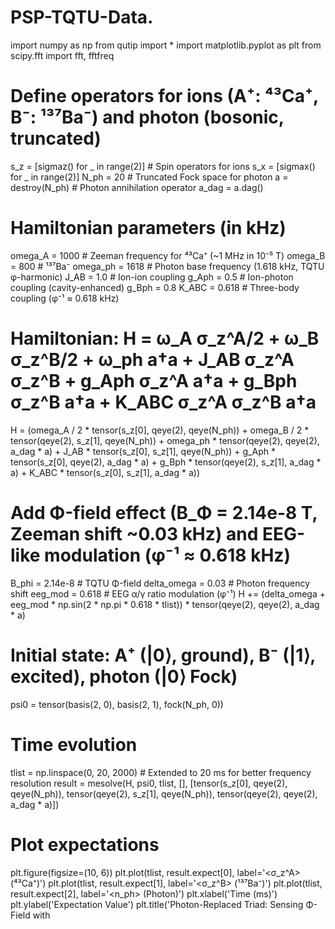 # PSP-TQTU-Data.
import numpy as np
from qutip import *
import matplotlib.pyplot as plt
from scipy.fft import fft, fftfreq

# Define operators for ions (A⁺: ⁴³Ca⁺, B⁻: ¹³⁷Ba⁻) and photon (bosonic, truncated)
s_z = [sigmaz() for _ in range(2)]  # Spin operators for ions
s_x = [sigmax() for _ in range(2)]
N_ph = 20  # Truncated Fock space for photon
a = destroy(N_ph)  # Photon annihilation operator
a_dag = a.dag()

# Hamiltonian parameters (in kHz)
omega_A = 1000  # Zeeman frequency for ⁴³Ca⁺ (~1 MHz in 10⁻⁵ T)
omega_B = 800   # ¹³⁷Ba⁻
omega_ph = 1618 # Photon base frequency (1.618 kHz, TQTU φ-harmonic)
J_AB = 1.0      # Ion-ion coupling
g_Aph = 0.5     # Ion-photon coupling (cavity-enhanced)
g_Bph = 0.8
K_ABC = 0.618   # Three-body coupling (φ⁻¹ ≈ 0.618 kHz)

# Hamiltonian: H = ω_A σ_z^A/2 + ω_B σ_z^B/2 + ω_ph a†a + J_AB σ_z^A σ_z^B + g_Aph σ_z^A a†a + g_Bph σ_z^B a†a + K_ABC σ_z^A σ_z^B a†a
H = (omega_A / 2 * tensor(s_z[0], qeye(2), qeye(N_ph)) +
     omega_B / 2 * tensor(qeye(2), s_z[1], qeye(N_ph)) +
     omega_ph * tensor(qeye(2), qeye(2), a_dag * a) +
     J_AB * tensor(s_z[0], s_z[1], qeye(N_ph)) +
     g_Aph * tensor(s_z[0], qeye(2), a_dag * a) +
     g_Bph * tensor(qeye(2), s_z[1], a_dag * a) +
     K_ABC * tensor(s_z[0], s_z[1], a_dag * a))

# Add Φ-field effect (B_Φ = 2.14e-8 T, Zeeman shift ~0.03 kHz) and EEG-like modulation (φ⁻¹ ≈ 0.618 kHz)
B_phi = 2.14e-8  # TQTU Φ-field
delta_omega = 0.03  # Photon frequency shift
eeg_mod = 0.618  # EEG α/γ ratio modulation (φ⁻¹)
H += (delta_omega + eeg_mod * np.sin(2 * np.pi * 0.618 * tlist)) * tensor(qeye(2), qeye(2), a_dag * a)

# Initial state: A⁺ (|0⟩, ground), B⁻ (|1⟩, excited), photon (|0⟩ Fock)
psi0 = tensor(basis(2, 0), basis(2, 1), fock(N_ph, 0))

# Time evolution
tlist = np.linspace(0, 20, 2000)  # Extended to 20 ms for better frequency resolution
result = mesolve(H, psi0, tlist, [], [tensor(s_z[0], qeye(2), qeye(N_ph)),
                                      tensor(qeye(2), s_z[1], qeye(N_ph)),
                                      tensor(qeye(2), qeye(2), a_dag * a)])

# Plot expectations
plt.figure(figsize=(10, 6))
plt.plot(tlist, result.expect[0], label='<σ_z^A> (⁴³Ca⁺)')
plt.plot(tlist, result.expect[1], label='<σ_z^B> (¹³⁷Ba⁻)')
plt.plot(tlist, result.expect[2], label='<n_ph> (Photon)')
plt.xlabel('Time (ms)')
plt.ylabel('Expectation Value')
plt.title('Photon-Replaced Triad: Sensing Φ-Field with
